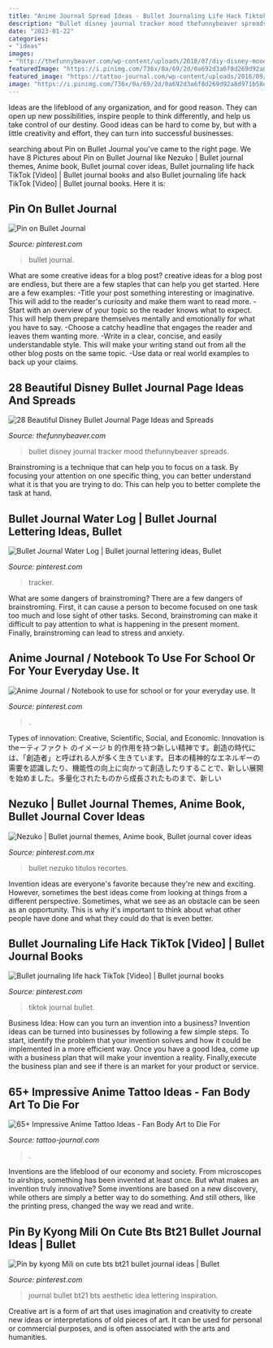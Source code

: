 ```yaml
---
title: "Anime Journal Spread Ideas - Bullet Journaling Life Hack Tiktok [video]"
description: "Bullet disney journal tracker mood thefunnybeaver spreads"
date: "2023-01-22"
categories:
- "ideas"
images:
- "http://thefunnybeaver.com/wp-content/uploads/2018/07/diy-disney-mood-tracker.jpg"
featuredImage: "https://i.pinimg.com/736x/0a/69/2d/0a692d3a6f8d269d92a8d971b58dd579.jpg"
featured_image: "https://tattoo-journal.com/wp-content/uploads/2016/09/anime-tattoos32-650x650.jpg"
image: "https://i.pinimg.com/736x/0a/69/2d/0a692d3a6f8d269d92a8d971b58dd579.jpg"
---
```



Ideas are the lifeblood of any organization, and for good reason. They can open up new possibilities, inspire people to think differently, and help us take control of our destiny. Good ideas can be hard to come by, but with a little creativity and effort, they can turn into successful businesses.

	

		
searching about Pin on Bullet Journal you've came to the right page. We have 8 Pictures about Pin on Bullet Journal like Nezuko | Bullet journal themes, Anime book, Bullet journal cover ideas, Bullet journaling life hack TikTok [Video] | Bullet journal books and also Bullet journaling life hack TikTok [Video] | Bullet journal books. Here it is:
		
    
## Pin On Bullet Journal

<img loading=lazy src="https://i.pinimg.com/736x/3e/97/d7/3e97d7de63de2b3803acc136f39d160b.jpg" onerror="this.onerror=null;this.src='https://tse4.mm.bing.net/th?id=OIP.N7XSdblHM4vpErXf_FvaNAHaLH&amp;pid=15.1';" alt="Pin on Bullet Journal">

_Source: pinterest.com_

>bullet journal. 

	

What are some creative ideas for a blog post?
creative ideas for a blog post are endless, but there are a few staples that can help you get started. Here are a few examples: 
-Title your post something interesting or imaginative. This will add to the reader's curiosity and make them want to read more. 
-Start with an overview of your topic so the reader knows what to expect. This will help them prepare themselves mentally and emotionally for what you have to say. 
-Choose a catchy headline that engages the reader and leaves them wanting more. 
-Write in a clear, concise, and easily understandable style. This will make your writing stand out from all the other blog posts on the same topic. 
-Use data or real world examples to back up your claims.

    
## 28 Beautiful Disney Bullet Journal Page Ideas And Spreads

<img loading=lazy src="http://thefunnybeaver.com/wp-content/uploads/2018/07/diy-disney-mood-tracker.jpg" onerror="this.onerror=null;this.src='https://tse1.mm.bing.net/th?id=OIP.0r7bQBvPG1k-FcHQhOmxKwHaKI&amp;pid=15.1';" alt="28 Beautiful Disney Bullet Journal Page Ideas and Spreads">

_Source: thefunnybeaver.com_

>bullet disney journal tracker mood thefunnybeaver spreads. 

	

Brainstroming is a technique that can help you to focus on a task. By focusing your attention on one specific thing, you can better understand what it is that you are trying to do. This can help you to better complete the task at hand.

    
## Bullet Journal Water Log | Bullet Journal Lettering Ideas, Bullet

<img loading=lazy src="https://i.pinimg.com/736x/0a/69/2d/0a692d3a6f8d269d92a8d971b58dd579.jpg" onerror="this.onerror=null;this.src='https://tse4.mm.bing.net/th?id=OIP.C8lw7TZa2t-pckK47CXD-wHaJ3&amp;pid=15.1';" alt="Bullet Journal Water Log | Bullet journal lettering ideas, Bullet">

_Source: pinterest.com_

>tracker. 

	

What are some dangers of brainstroming?
There are a few dangers of brainstroming. First, it can cause a person to become focused on one task too much and lose sight of other tasks. Second, brainstroming can make it difficult to pay attention to what is happening in the present moment. Finally, brainstroming can lead to stress and anxiety.

    
## Anime Journal / Notebook To Use For School Or For Your Everyday Use. It

<img loading=lazy src="https://i.pinimg.com/736x/ab/bd/26/abbd260b50cc16bc658f4d78f03db6aa.jpg" onerror="this.onerror=null;this.src='https://tse1.mm.bing.net/th?id=OIP.mBeKLInXe6N6wDdWX_x__AHaHa&amp;pid=15.1';" alt="Anime Journal / Notebook to use for school or for your everyday use. It">

_Source: pinterest.com_

>. 

	

Types of innovation: Creative, Scientific, Social, and Economic.
Innovation is theーティファクト のイメージ b 的作用を持つ新しい精神です。創造の時代には、「創造者」と呼ばれる人が多く生きています。日本の精神的なエネルギーの需要を認識したり、機能性の向上に向かって創造したりすることで、新しい展開を始めました。多量化されたものから成長されたものまで、新しい

    
## Nezuko | Bullet Journal Themes, Anime Book, Bullet Journal Cover Ideas

<img loading=lazy src="https://i.pinimg.com/736x/ec/b5/d0/ecb5d0c3be407301f710ee9cc92396e0.jpg" onerror="this.onerror=null;this.src='https://tse4.mm.bing.net/th?id=OIP.y-YqdKdqqfSQan88bb5_qQHaHa&amp;pid=15.1';" alt="Nezuko | Bullet journal themes, Anime book, Bullet journal cover ideas">

_Source: pinterest.com.mx_

>bullet nezuko titulos recortes. 

	

Invention ideas are everyone's favorite because they're new and exciting. However, sometimes the best ideas come from looking at things from a different perspective. Sometimes, what we see as an obstacle can be seen as an opportunity. This is why it's important to think about what other people have done and what they could do that is even better.

    
## Bullet Journaling Life Hack TikTok [Video] | Bullet Journal Books

<img loading=lazy src="https://i.pinimg.com/736x/5d/01/7a/5d017a7f888b9a79848ffe30ed10faa2.jpg" onerror="this.onerror=null;this.src='https://tse4.mm.bing.net/th?id=OIP.XaqY-blHFSsf7lQwxWHwIAHaNK&amp;pid=15.1';" alt="Bullet journaling life hack TikTok [Video] | Bullet journal books">

_Source: pinterest.com_

>tiktok journal bullet. 

	

Business Idea: How can you turn an invention into a business?
Invention ideas can be turned into businesses by following a few simple steps. To start, identify the problem that your invention solves and how it could be implemented in a more efficient way. Once you have a good Idea, come up with a business plan that will make your invention a reality. Finally,execute the business plan and see if there is an market for your product or service.

    
## 65+ Impressive Anime Tattoo Ideas - Fan Body Art To Die For

<img loading=lazy src="https://tattoo-journal.com/wp-content/uploads/2016/09/anime-tattoos32-650x650.jpg" onerror="this.onerror=null;this.src='https://tse4.mm.bing.net/th?id=OIP.N2WT-I3Glmk1oQsDvvN0IAHaHa&amp;pid=15.1';" alt="65+ Impressive Anime Tattoo Ideas - Fan Body Art to Die For">

_Source: tattoo-journal.com_

>. 

	

Inventions are the lifeblood of our economy and society. From microscopes to airships, something has been invented at least once. But what makes an invention truly innovative? Some inventions are based on a new discovery, while others are simply a better way to do something. And still others, like the printing press, changed the way we read and write.

    
## Pin By Kyong Mili On Cute Bts Bt21 Bullet Journal Ideas | Bullet

<img loading=lazy src="https://i.pinimg.com/736x/d6/0a/d3/d60ad35172a5efdeef27f8db668ef771.jpg" onerror="this.onerror=null;this.src='https://tse2.mm.bing.net/th?id=OIP.EpcLDHdrZKifODqB4iRy4wHaHa&amp;pid=15.1';" alt="Pin by kyong Mili on cute bts bt21 bullet journal ideas | Bullet">

_Source: pinterest.com_

>journal bullet bt21 bts aesthetic idea lettering inspiration. 

	

Creative art is a form of art that uses imagination and creativity to create new ideas or interpretations of old pieces of art. It can be used for personal or commercial purposes, and is often associated with the arts and humanities.

